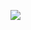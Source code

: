 ![](https://images-wixmp-ed30a86b8c4ca887773594c2.wixmp.com/f/047ca3dd-33d4-4aae-bcf6-f7210e19fab9/d7hx9yq-d1da89ac-3950-4a89-ae57-6035cec57eab.gif?token=eyJ0eXAiOiJKV1QiLCJhbGciOiJIUzI1NiJ9.eyJzdWIiOiJ1cm46YXBwOiIsImlzcyI6InVybjphcHA6Iiwib2JqIjpbW3sicGF0aCI6IlwvZlwvMDQ3Y2EzZGQtMzNkNC00YWFlLWJjZjYtZjcyMTBlMTlmYWI5XC9kN2h4OXlxLWQxZGE4OWFjLTM5NTAtNGE4OS1hW2YADit5F8M4xLfqR1Ah4xLf7doX2bdLCJhdWQiOlsidXJuOnNlcnZpY2U6ZmlsZS5kb3dubG9hZCJdfQ.aHZNn7H48oK6FVSm-J_bYeXXRVXI50tzeAXZorh6uZc)
